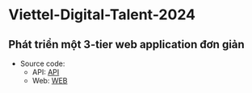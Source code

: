 # Viettel-Digital-Talent-2024

## Phát triển một 3-tier web application đơn giản
- Source code:
  - API: [API](https://github.com/ligmaDbolzz/vdt_mid_BE)
  - Web: [WEB](https://github.com/ligmaDbolzz/vdt_mid_FE)
